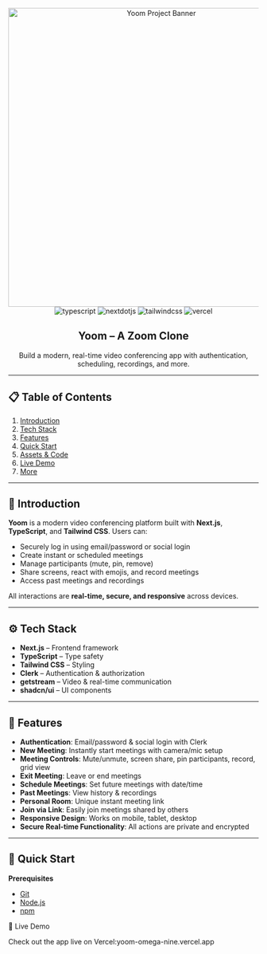 <div align="center">
  <br />
    <a href="https://your-vercel-link.vercel.app" target="_blank">
      <img src="https://github.com/sanemi07/yoom/assets/your-banner-image" alt="Yoom Project Banner" width="600">
    </a>
  
  <br />

  <div>
    <img src="https://img.shields.io/badge/-TypeScript-black?style=for-the-badge&logoColor=white&logo=typescript&color=3178C6" alt="typescript" />
    <img src="https://img.shields.io/badge/-Next_JS-black?style=for-the-badge&logoColor=white&logo=nextdotjs&color=000000" alt="nextdotjs" />
    <img src="https://img.shields.io/badge/-Tailwind_CSS-black?style=for-the-badge&logoColor=white&logo=tailwindcss&color=06B6D4" alt="tailwindcss" />
    <img src="https://img.shields.io/badge/-Vercel-black?style=for-the-badge&logoColor=white&logo=vercel&color=000000" alt="vercel" />
  </div>

  <h2 align="center">Yoom – A Zoom Clone</h2>

  <div align="center">
    Build a modern, real-time video conferencing app with authentication, scheduling, recordings, and more.
  </div>
</div>

---

## 📋 Table of Contents

1. [Introduction](#introduction)  
2. [Tech Stack](#tech-stack)  
3. [Features](#features)  
4. [Quick Start](#quick-start)  
5. [Assets & Code](#assets-code)  
6. [Live Demo](#live-demo)  
7. [More](#more)

---

## 🤖 Introduction

**Yoom** is a modern video conferencing platform built with **Next.js**, **TypeScript**, and **Tailwind CSS**. Users can:

- Securely log in using email/password or social login  
- Create instant or scheduled meetings  
- Manage participants (mute, pin, remove)  
- Share screens, react with emojis, and record meetings  
- Access past meetings and recordings  

All interactions are **real-time, secure, and responsive** across devices.

---

## ⚙️ Tech Stack

- **Next.js** – Frontend framework  
- **TypeScript** – Type safety  
- **Tailwind CSS** – Styling  
- **Clerk** – Authentication & authorization  
- **getstream** – Video & real-time communication  
- **shadcn/ui** – UI components  

---

## 🔋 Features

- **Authentication**: Email/password & social login with Clerk  
- **New Meeting**: Instantly start meetings with camera/mic setup  
- **Meeting Controls**: Mute/unmute, screen share, pin participants, record, grid view  
- **Exit Meeting**: Leave or end meetings  
- **Schedule Meetings**: Set future meetings with date/time  
- **Past Meetings**: View history & recordings  
- **Personal Room**: Unique instant meeting link  
- **Join via Link**: Easily join meetings shared by others  
- **Responsive Design**: Works on mobile, tablet, desktop  
- **Secure Real-time Functionality**: All actions are private and encrypted  

---

## 🤸 Quick Start

**Prerequisites**

- [Git](https://git-scm.com/)  
- [Node.js](https://nodejs.org/en/)  
- [npm](https://www.npmjs.com/)  





🔗 Live Demo

Check out the app live on Vercel:yoom-omega-nine.vercel.app







